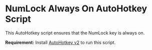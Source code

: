 # NumLock Always On AutoHotkey Script

This AutoHotkey script ensures that the NumLock key is always on.

**Requirement:** Install [AutoHotkey v2](https://www.autohotkey.com/) to run this script.
